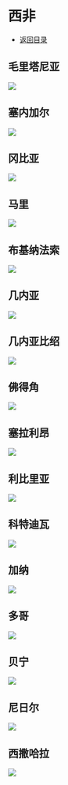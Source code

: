 # 西非
+ [返回目录](../README.md)
## 毛里塔尼亚
![](毛里塔尼亚.webp)
## 塞内加尔
![](塞内加尔.webp)
## 冈比亚
![](冈比亚.webp)
## 马里
![](马里.webp)
## 布基纳法索
![](布基纳法索.webp)
## 几内亚
![](几内亚.webp)
## 几内亚比绍
![](几内亚比绍.webp)
## 佛得角
![](佛得角.webp)
## 塞拉利昂
![](塞拉利昂.webp)
## 利比里亚
![](利比里亚.webp)
## 科特迪瓦
![](科特迪瓦.webp)
## 加纳
![](加纳.webp)
## 多哥
![](多哥.webp)
## 贝宁
![](贝宁.webp)
## 尼日尔
![](尼日尔.webp)
## 西撒哈拉
![](西撒哈拉.webp)